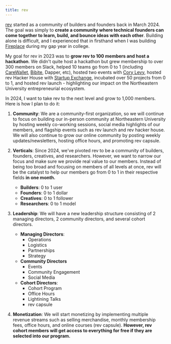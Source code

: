```yaml
---
title: rev
---
```


[rev](https://rev.school) started as a community of builders and founders back in March 2024. The goal was simply to **create a community where technical founders can come together to learn, build, and bounce ideas with each other**. Building alone is difficult, and I experienced that in firsthand when I was building [Fireplace](https://makefireplace.com) during my gap year in college.

My goal for rev in 2023 was to **grow rev to 100 members and host a hackathon**. We didn't quite host a hackathon but grew membership to over 300 members on Slack, helped 10 teams go from 0 to 1 (including [CareWallet](https://www.carewallet.me), [Bibite](https://bibite.app), Dapper, etc), hosted two events with [Cory Levy](https://corylevy.com), hosted rev Hacker House with [Startup Exchange](https://startup.exchange), incubated over 50 projects from 0 to 1, and hosted rev launch - highlighting our impact on the Northeastern University entrepreneurial ecosystem.

In 2024, I want to take rev to the next level and grow to 1,000 members. Here is how I plan to do it:

1. **Community**: We are a community-first organization, so we will continue to focus on building our in-person community at Northeastern University by hosting weekly co-working sessions, social media highlights of our members, and flagship events such as rev launch and rev hacker house. We will also continue to grow our online community by posting weekly updates/newsletters, hosting office hours, and promoting rev capsule.

2. **Verticals**: Since 2024, we've pivoted rev to be a community of builders, founders, creatives, and researchers. However, we want to narrow our focus and make sure we provide real value to our members. Instead of being too broad and focusing on members of all levels at once, rev will be the catalyst to help our members go from 0 to 1 in their respective fields **in one month.**

   - **Builders**: 0 to 1 user
   - **Founders**: 0 to 1 dollar
   - **Creatives**: 0 to 1 follower
   - **Researchers**: 0 to 1 model

3. **Leadership**: We will have a new leadership structure consisting of 2 managing directors, 2 community directors, and several cohort directors.

   - **Managing Directors**:
     - Operations
     - Logistics
     - Partnerships
     - Strategy
   - **Community Directors**
     - Events
     - Community Engagement
     - Social Media
   - **Cohort Directors**:
     - Cohort Program
     - Office Hours
     - Lightining Talks
     - rev capsule

4. **Monetization**: We will start monetizing by implementing multiple revenue streams such as selling merchandise, monthly membership fees, office hours, and online courses (rev capsule). **However, rev cohort members will get access to everything for free if they are selected into our program.**
